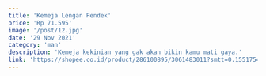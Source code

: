 ```yaml
---
title: 'Kemeja Lengan Pendek'
price: 'Rp 71.595'
image: '/post/12.jpg'
date: '29 Nov 2021'
category: 'man'
description: 'Kemeja kekinian yang gak akan bikin kamu mati gaya.'
link: 'https://shopee.co.id/product/286100895/3061483011?smtt=0.155175477-1638182145.9'
---
```

